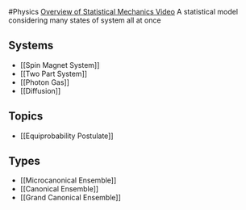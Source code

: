 #Physics 
[Overview of Statistical Mechanics Video](https://www.youtube.com/watch?v=zFAxiRAiM24)
A statistical model considering many states of system all at once
## Systems
* [[Spin Magnet System]]
* [[Two Part System]]
* [[Photon Gas]]
* [[Diffusion]]
## Topics
* [[Equiprobability Postulate]]
## Types
* [[Microcanonical Ensemble]]
* [[Canonical Ensemble]]
* [[Grand Canonical Ensemble]]